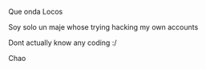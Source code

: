 Que onda Locos

Soy solo un maje whose trying hacking my own accounts

Dont actually know any coding :/

Chao
